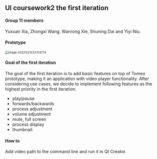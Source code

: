 ## UI coursework2 the first iteration

#### Group 11 members

Yuxuan Xia,  Zhongxi Wang, Wanrong Xie, Shuning Dai and Yiyi Niu.

#### Prototype

<img src="C:\Users\89324\AppData\Roaming\Typora\typora-user-images\image-20221221222703774.png" alt="image-20221221222703774" style="zoom:67%;" />

#### Goal of the first iteration

The goal of the first iteration is to add basic features on top of Tomeo prototype, making it an application with video player functionality. After considering use cases, we decide to implement following features as the highest priority in the first iteration: 

- play/pause
- forwards/backwards
- process adjustment
- volume adjustment
- mute, full screen
- process display
- thumbnail.

#### How to

Add video path to the command line and run it in Qt Creator.
